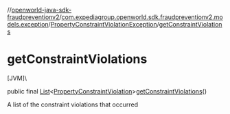 //[openworld-java-sdk-fraudpreventionv2](../../../index.md)/[com.expediagroup.openworld.sdk.fraudpreventionv2.models.exception](../index.md)/[PropertyConstraintViolationException](index.md)/[getConstraintViolations](get-constraint-violations.md)

# getConstraintViolations

[JVM]\

public final [List](https://docs.oracle.com/javase/8/docs/api/java/util/List.html)&lt;[PropertyConstraintViolation](../-property-constraint-violation/index.md)&gt;[getConstraintViolations](get-constraint-violations.md)()

A list of the constraint violations that occurred
